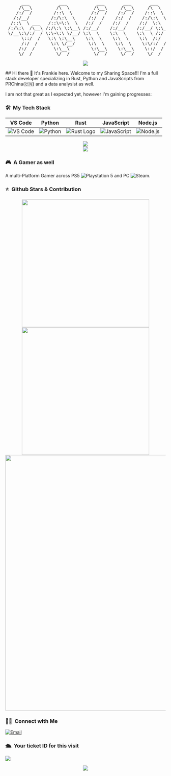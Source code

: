 <pre>
      ___           ___           ___       ___       ___     
     /\__\         /\  \         /\__\     /\__\     /\  \    
    /:/  /        /::\  \       /:/  /    /:/  /    /::\  \   
   /:/__/        /:/\:\  \     /:/  /    /:/  /    /:/\:\  \  
  /::\  \ ___   /::\~\:\  \   /:/  /    /:/  /    /:/  \:\  \ 
 /:/\:\  /\__\ /:/\:\ \:\__\ /:/__/    /:/__/    /:/__/ \:\__\
 \/__\:\/:/  / \:\~\:\ \/__/ \:\  \    \:\  \    \:\  \ /:/  /
      \::/  /   \:\ \:\__\    \:\  \    \:\  \    \:\  /:/  / 
      /:/  /     \:\ \/__/     \:\  \    \:\  \    \:\/:/  /  
     /:/  /       \:\__\        \:\__\    \:\__\    \::/  /   
     \/__/         \/__/         \/__/     \/__/     \/__/ 
</pre>  
<p align="center">
<img src="https://capsule-render.vercel.app/api?type=waving&color=timeGradient&height=300&&section=header&text=HI%20THERE&fontSize=90&fontAlign=50&fontAlignY=30&desc=Welcome%20to%20my%20GithubProfile%20Page%20，It's%20FrankieNButtons%20there!&descAlign=50&descSize=30&descAlignY=60&animation=twinkling" />
</p>
## Hi there 👋 It's Frankie here. Welcome to my Sharing Space!!!
I'm a full stack developer specializing in Rust, Python and JavaScripts from PRChina(🇨🇳)  
and  a data analysist as well.  

I am not that great as I expected yet, however I'm gaining progresses:

### 🛠 &nbsp;My Tech Stack
<div align="center">

| VS Code | Python | <center>Rust</center> | JavaScript | Node.js |
| --- | --- | --- | --- | --- |
| ![VS Code](https://img.shields.io/badge/IDE-Visual%20Studio%20Code-blue?style=flat&logo=visual-studio-code&logoColor=ffffff) | ![Python](https://img.shields.io/badge/Python-3776AB?style=flat&logo=Python&logoColor=ffffff) |<img alt="Rust Logo" src="https://www.rust-lang.org/static/images/rust-logo-blk.svg">| ![JavaScript](https://img.shields.io/badge/-JavaScript-333333?style=flat&logo=javascript) | ![Node.js](https://img.shields.io/badge/-Node-333333?style=flat&logo=node.js) |
</div>

<p align="center">
<img align="center" src="https://github-readme-stats.vercel.app/api/top-langs/?username=FrankieNButtons&theme=transparent&hide_border=true&layout=donut-vertical&langs_count=8" /><br/>
<img align="center" src="https://skillicons.dev/icons?i=py,c,java,html,css,js,ts,md" />
</p>


### 🎮 &nbsp;A Gamer as well
A multi-Platform Gamer across PS5 ![Playstation 5](https://img.shields.io/badge/Playstation%205-003791?style=for-the-badge&logo=playstation-5&logoColor=white) and PC ![Steam](https://img.shields.io/badge/steam-%23000000.svg?style=for-the-badge&logo=steam&logoColor=white).


### ⭐️ &nbsp;Github Stars & Contribution
<p align="center">
<img align="center" width="400" src="https://github-readme-stats.vercel.app/api?username=FrankieNButtons&theme=transparent&show_icons=true&hide_border=true&show=reviews&hide_title=true&hide=contribs" />
<img align="center" width="400" src="https://streak-stats.demolab.com?user=FrankieNButtons&theme=transparent&date_format=%5BY.%5Dn.j&hide_border=true" /><br/>
<img width="800" src="https://github-readme-activity-graph.vercel.app/graph?username=FrankieNButtons&theme=github-compact&hide_border=true&area=true&custom_title=Contribution%20Graph" /><br/>
</p>

### 🤝🏻 &nbsp;Connect with Me
<a href="mailto:frankiebuttons@qq.com"><img alt="Email" src="https://img.shields.io/badge/Email-frankiebuttons@qq.com-blue?style=flat-square&logo=gmail"></a>

### 🛳 &nbsp;Your ticket ID for this visit
<img src="https://profile-counter.glitch.me/FrankieNButtons/count.svg" />

<p align="center">
<img src="https://capsule-render.vercel.app/api?type=waving&color=timeGradient&height=300&&section=footer&text=THE%20END&fontSize=90&fontAlign=50&fontAlignY=70&desc=Debug%20the%20world%20with%20Code/Math&descAlign=50&descSize=30&descAlignY=40&animation=twinkling" />
</p>
